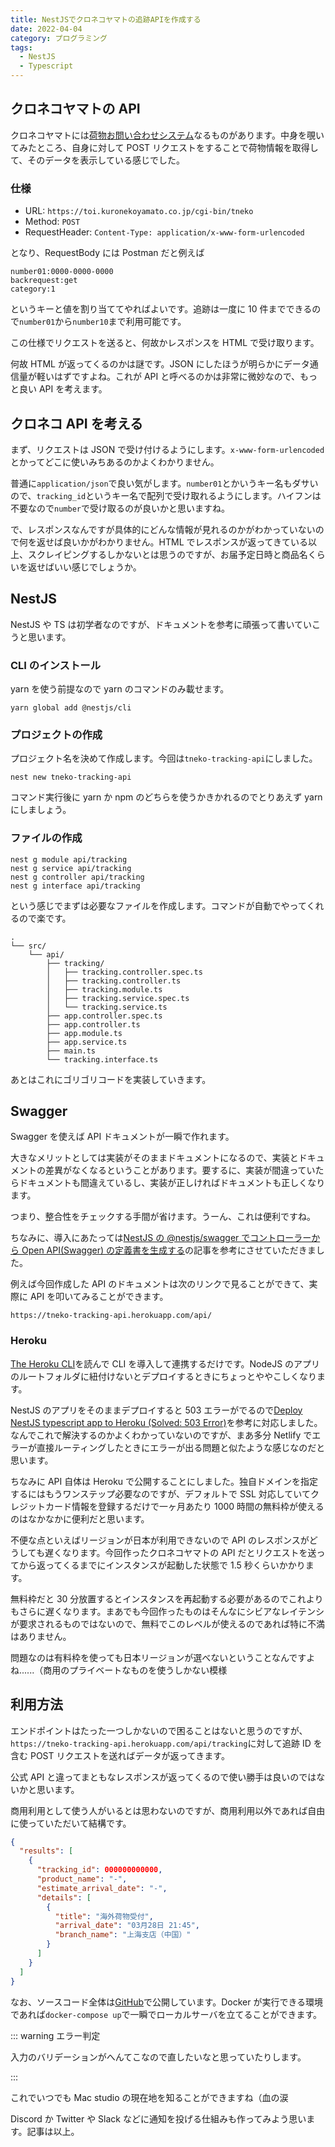 ```yaml
---
title: NestJSでクロネコヤマトの追跡APIを作成する
date: 2022-04-04
category: プログラミング
tags:
  - NestJS
  - Typescript
---
```


## クロネコヤマトの API

クロネコヤマトには[荷物お問い合わせシステム](https://toi.kuronekoyamato.co.jp/cgi-bin/tneko)なるものがあります。中身を覗いてみたところ、自身に対して POST リクエストをすることで荷物情報を取得して、そのデータを表示している感じでした。

### 仕様

- URL: `https://toi.kuronekoyamato.co.jp/cgi-bin/tneko`
- Method: `POST`
- RequestHeader: `Content-Type: application/x-www-form-urlencoded`

となり、RequestBody には Postman だと例えば

```
number01:0000-0000-0000
backrequest:get
category:1
```

というキーと値を割り当ててやればよいです。追跡は一度に 10 件までできるので`number01`から`number10`まで利用可能です。

この仕様でリクエストを送ると、何故かレスポンスを HTML で受け取ります。

何故 HTML が返ってくるのかは謎です。JSON にしたほうが明らかにデータ通信量が軽いはずですよね。これが API と呼べるのかは非常に微妙なので、もっと良い API を考えます。

## クロネコ API を考える

まず、リクエストは JSON で受け付けるようにします。`x-www-form-urlencoded`とかってどこに使いみちあるのかよくわかりません。

普通に`application/json`で良い気がします。`number01`とかいうキー名もダサいので、`tracking_id`というキー名で配列で受け取れるようにします。ハイフンは不要なので`number`で受け取るのが良いかと思いますね。

で、レスポンスなんですが具体的にどんな情報が見れるのかがわかっていないので何を返せば良いかがわかりません。HTML でレスポンスが返ってきている以上、スクレイピングするしかないとは思うのですが、お届予定日時と商品名くらいを返せばいい感じでしょうか。

## NestJS

NestJS や TS は初学者なのですが、ドキュメントを参考に頑張って書いていこうと思います。

### CLI のインストール

yarn を使う前提なので yarn のコマンドのみ載せます。

```
yarn global add @nestjs/cli
```

### プロジェクトの作成

プロジェクト名を決めて作成します。今回は`tneko-tracking-api`にしました。

```
nest new tneko-tracking-api
```

コマンド実行後に yarn か npm のどちらを使うかきかれるのでとりあえず yarn にしましょう。

### ファイルの作成

```
nest g module api/tracking
nest g service api/tracking
nest g controller api/tracking
nest g interface api/tracking
```

という感じでまずは必要なファイルを作成します。コマンドが自動でやってくれるので楽です。

```
.
└── src/
    └── api/
        ├── tracking/
        │   ├── tracking.controller.spec.ts
        │   ├── tracking.controller.ts
        │   ├── tracking.module.ts
        │   ├── tracking.service.spec.ts
        │   └── tracking.service.ts
        ├── app.controller.spec.ts
        ├── app.controller.ts
        ├── app.module.ts
        ├── app.service.ts
        ├── main.ts
        └── tracking.interface.ts
```

あとはこれにゴリゴリコードを実装していきます。

## Swagger

Swagger を使えば API ドキュメントが一瞬で作れます。

大きなメリットとしては実装がそのままドキュメントになるので、実装とドキュメントの差異がなくなるということがあります。要するに、実装が間違っていたらドキュメントも間違えているし、実装が正しければドキュメントも正しくなります。

つまり、整合性をチェックする手間が省けます。うーん、これは便利ですね。

ちなみに、導入にあたっては[NestJS の @nestjs/swagger でコントローラーから Open API(Swagger) の定義書を生成する](https://qiita.com/odanado/items/60456ab3388f834dc9ca)の記事を参考にさせていただきました。

例えば今回作成した API のドキュメントは次のリンクで見ることができて、実際に API を叩いてみることができます。

`https://tneko-tracking-api.herokuapp.com/api/`

### Heroku

[The Heroku CLI](https://devcenter.heroku.com/articles/heroku-cli#install-the-heroku-cli)を読んで CLI を導入して連携するだけです。NodeJS のアプリのルートフォルダに紐付けないとデプロイするときにちょっとややこしくなります。

NestJS のアプリをそのままデプロイすると 503 エラーがでるので[Deploy NestJS typescript app to Heroku (Solved: 503 Error)](https://dev.to/rosyshrestha/deploy-nestjs-typescript-app-to-heroku-27e)を参考に対応しました。なんでこれで解決するのかよくわかっていないのですが、まあ多分 Netlify でエラーが直接ルーティングしたときにエラーが出る問題と似たような感じなのだと思います。

ちなみに API 自体は Heroku で公開することにしました。独自ドメインを指定するにはもうワンステップ必要なのですが、デフォルトで SSL 対応していてクレジットカード情報を登録するだけで一ヶ月あたり 1000 時間の無料枠が使えるのはなかなかに便利だと思います。

不便な点といえばリージョンが日本が利用できないので API のレスポンスがどうしても遅くなります。今回作ったクロネコヤマトの API だとリクエストを送ってから返ってくるまでにインスタンスが起動した状態で 1.5 秒くらいかかります。

無料枠だと 30 分放置するとインスタンスを再起動する必要があるのでこれよりもさらに遅くなります。まあでも今回作ったものはそんなにシビアなレイテンシが要求されるものではないので、無料でこのレベルが使えるのであれば特に不満はありません。

問題なのは有料枠を使っても日本リージョンが選べないということなんですよね......（商用のプライベートなものを使うしかない模様

## 利用方法

エンドポイントはたった一つしかないので困ることはないと思うのですが、`https://tneko-tracking-api.herokuapp.com/api/tracking`に対して追跡 ID を含む POST リクエストを送ればデータが返ってきます。

公式 API と違ってまともなレスポンスが返ってくるので使い勝手は良いのではないかと思います。

商用利用として使う人がいるとは思わないのですが、商用利用以外であれば自由に使っていただいて結構です。

```json
{
  "results": [
    {
      "tracking_id": 000000000000,
      "product_name": "-",
      "estimate_arrival_date": "-",
      "details": [
        {
          "title": "海外荷物受付",
          "arrival_date": "03月28日 21:45",
          "branch_name": "上海支店（中国）"
        }
      ]
    }
  ]
}
```

なお、ソースコード全体は[GitHub](https://github.com/tkgstrator/TNeko-Trakcing-API)で公開しています。Docker が実行できる環境であれば`docker-compose up`で一瞬でローカルサーバを立てることができます。

::: warning エラー判定

入力のバリデーションがへんてこなので直したいなと思っていたりします。

:::

これでいつでも Mac studio の現在地を知ることができますね（血の涙

Discord か Twitter や Slack などに通知を投げる仕組みも作ってみよう思います。記事は以上。
